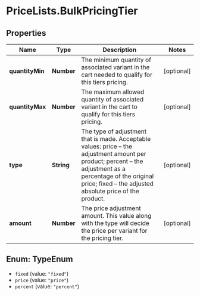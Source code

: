 # PriceLists.BulkPricingTier

## Properties
Name | Type | Description | Notes
------------ | ------------- | ------------- | -------------
**quantityMin** | **Number** | The minimum quantity of associated variant in the cart needed to qualify for this tiers pricing.  | [optional] 
**quantityMax** | **Number** | The maximum allowed quantity of associated variant in the cart to qualify for this tiers pricing.  | [optional] 
**type** | **String** | The type of adjustment that is made. Acceptable values: price – the adjustment amount per product; percent – the adjustment as a percentage of the original price; fixed – the adjusted absolute price of the product.  | [optional] 
**amount** | **Number** | The price adjustment amount. This value along with the type will decide the price per variant for the pricing tier.  | [optional] 

<a name="TypeEnum"></a>
## Enum: TypeEnum

* `fixed` (value: `"fixed"`)
* `price` (value: `"price"`)
* `percent` (value: `"percent"`)

